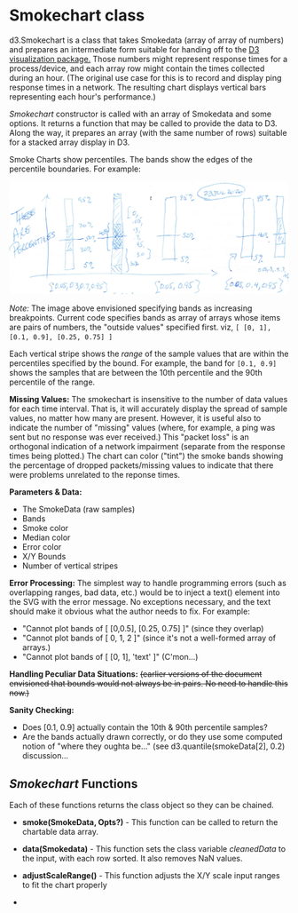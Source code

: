 # Smokechart class

d3.Smokechart is a class that takes Smokedata (array of array of numbers)
and prepares an intermediate form suitable for handing off
to the [D3 visualization package.](https:/d3js.org)
Those numbers might represent response times for a process/device,
and each array row might contain the times collected during an hour.
(The original use case for this is to record and display ping
response times in a network.
The resulting chart displays vertical bars representing each hour's performance.)

*Smokechart* constructor is called with an array of Smokedata and some options.
It returns a function that may be called to provide the data to D3.
Along the way, it prepares an array (with the same number of rows) suitable for a stacked array display in D3.

Smoke Charts show percentiles.
The bands show the edges of the percentile boundaries.
For example:

![percentile image](../docs/PercentileBars.png)

*Note:* The image above envisioned specifying bands as increasing breakpoints.
Current code specifies bands as array of arrays whose items are
pairs of numbers, the "outside values" specified first.
viz, `[ [0, 1], [0.1, 0.9], [0.25, 0.75] ]`

Each vertical stripe shows the *range* of the sample values that are
within the percentiles specified by the bound.
For example, the band for `[0.1, 0.9]` shows the samples that are between the
10th percentile and the 90th percentile of the range.

**Missing Values:** The smokechart is insensitive to the number of data values for each time interval.
That is, it will accurately display the spread of sample values, no matter how many are present.
However, it is useful also to indicate the number of "missing" values
(where, for example, a ping was sent but no response was ever received.)
This "packet loss" is an orthogonal indication of a network impairment
(separate from the response times being plotted.)
The chart can color ("tint") the smoke bands showing the percentage of
dropped packets/missing values to indicate that there were problems
unrelated to the reponse times.

**Parameters & Data:** 

* The SmokeData (raw samples)
* Bands
* Smoke color
* Median color
* Error color
* X/Y Bounds
* Number of vertical stripes

**Error Processing:** The simplest way to handle programming errors (such as overlapping ranges, bad data, etc.)
would be to inject a text() element into the SVG with the error message.
No exceptions necessary, and the text should make it obvious what the author needs to fix.
For example: 

* "Cannot plot bands of [ [0,0.5], [0.25, 0.75] ]" (since they overlap)
* "Cannot plot bands of [ 0, 1, 2 ]" (since it's not a well-formed array of arrays.)
* "Cannot plot bands of [ [0, 1], 'text' ]" (C'mon...)

**Handling Peculiar Data Situations:** ~~(earlier versions of the document
envisioned that bounds would not always be in pairs.
No need to handle this now.)~~

**Sanity Checking:**

* Does [0.1, 0.9] actually contain the 10th & 90th percentile samples?
* Are the bands actually drawn correctly, or do they use some computed notion of
"where they oughta be..." (see d3.quantile(smokeData[2], 0.2) discussion...

## *Smokechart* Functions

Each of these functions returns the class object so they can be chained.

* **smoke(SmokeData, Opts?)** - This function can be called to return the chartable data array.

* **data(Smokedata)** - This function sets the class variable *cleanedData* to the input, with each row sorted.
It also removes NaN values.

* **adjustScaleRange()** - This function adjusts the X/Y scale input ranges to fit the chart properly
* 
